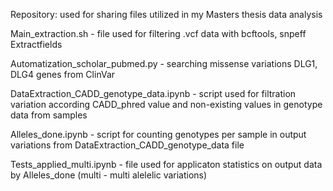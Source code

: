 Repository: used for sharing files utilized in my Masters thesis data analysis



Main_extraction.sh - file used for filtering .vcf data with bcftools, snpeff Extractfields

Automatization_scholar_pubmed.py - searching missense variations DLG1, DLG4 genes from ClinVar

DataExtraction_CADD_genotype_data.ipynb - script used for filtration variation according CADD_phred value and non-existing values in genotype data from samples

Alleles_done.ipynb - script for counting genotypes per sample in output variations from DataExtraction_CADD_genotype_data file

Tests_applied_multi.ipynb - file used for applicaton statistics on output data by Alleles_done (multi - multi alelelic variations) 
